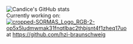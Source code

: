 ![Candice's GitHub stats](https://github-readme-stats.vercel.app/api?username=candice-louw&theme=graywhite&show_icons=true&hide_border=true&locale=de)
<br/>
Currently working on: 
<br/> 
<a href="https://www.sormas-oegd.de/" target="_blank">![cropped-SORMAS_Logo_RGB-2-op5x5ludmwmak31fnqtlbac2thbjsnt4f1zheq17uo](https://www.sormas-oegd.de/wp-content/uploads/elementor/thumbs/cropped-SORMAS_Logo_RGB-2-op5x5ludmwmak31fnqtlbac2thbjsnt4f1zheq17uo.png)</a>
at https://github.com/hzi-braunschweig


<!--
**Candice-Louw/Candice-Louw** is a ✨ _special_ ✨ repository because its `README.md` (this file) appears on your GitHub profile.

Here are some ideas to get you started:
### Hi there 👋
- 🔭 I’m currently working on ...
- 🌱 I’m currently learning ...
- 👯 I’m looking to collaborate on ...
- 🤔 I’m looking for help with ...
- 💬 Ask me about ...
- 📫 How to reach me: ...
- 😄 Pronouns: ...
- ⚡ Fun fact: ...
![SORMAS_logo](https://user-images.githubusercontent.com/65529128/140307169-fa3856c8-635d-4e33-95e5-050f4462d550.png)

https://raw.githubusercontent.com/hzi-braunschweig/SORMAS-Project/development/logo.png
https://github.com/hzi-braunschweig/SORMAS-Project 
-->
